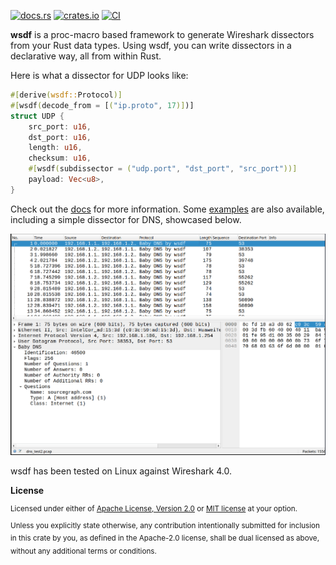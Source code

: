 [![docs.rs](https://img.shields.io/badge/docs.rs-wsdf-latest)](https://docs.rs/wsdf)
[![crates.io](https://img.shields.io/crates/v/wsdf.svg)](https://crates.io/crates/wsdf)
[![CI](https://github.com/ghpr-asia/wsdf/actions/workflows/ci.yml/badge.svg)](https://github.com/ghpr-asia/wsdf/actions/workflows/ci.yml)

**wsdf** is a proc-macro based framework to generate Wireshark dissectors from
your Rust data types. Using wsdf, you can write dissectors in a declarative
way, all from within Rust.

Here is what a dissector for UDP looks like:

```rust
#[derive(wsdf::Protocol)]
#[wsdf(decode_from = [("ip.proto", 17)])]
struct UDP {
    src_port: u16,
    dst_port: u16,
    length: u16,
    checksum: u16,
    #[wsdf(subdissector = ("udp.port", "dst_port", "src_port"))]
    payload: Vec<u8>,
}
```

Check out the [docs](https://docs.rs/wsdf) for more information. Some
[examples](wsdf/examples/) are also available, including a simple dissector for
DNS, showcased below.

![DNS dissector showcase](docs/dns_dissector.gif)

wsdf has been tested on Linux against Wireshark 4.0.

**License**

<sup>
Licensed under either of <a href="LICENSE-APACHE">Apache License, Version
2.0</a> or <a href="LICENSE-MIT">MIT license</a> at your option.
</sup>

<br>

<sub>
Unless you explicitly state otherwise, any contribution intentionally submitted
for inclusion in this crate by you, as defined in the Apache-2.0 license, shall
be dual licensed as above, without any additional terms or conditions.
</sub>
